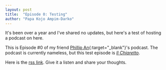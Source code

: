 ```yaml
---
layout: post
title:  "Episode 0: Testing"
author: "Papa Kojo Ampim-Darko"
---
```

It's been over a year and I've shared no updates, but here's a test of hosting a podcast on here.

This is Episode #0 of my friend [Phillip An](https://www.anhyunhwan.com){:target="_blank"}'s podcast. The podcast is currently nameless, but this test episode is [*Il Chiaretto*](/assets/audio/episode_0.mp3). 

Here is the [rss link](/assets/rss/testpodcast.rss).
Give it a listen and share your thoughts.
